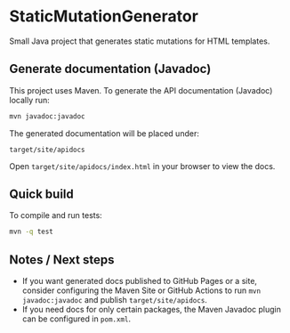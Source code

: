 # StaticMutationGenerator

Small Java project that generates static mutations for HTML templates.

## Generate documentation (Javadoc)

This project uses Maven. To generate the API documentation (Javadoc) locally run:

```bash
mvn javadoc:javadoc
```

The generated documentation will be placed under:

```
target/site/apidocs
```

Open `target/site/apidocs/index.html` in your browser to view the docs.

## Quick build

To compile and run tests:

```bash
mvn -q test
```

## Notes / Next steps

- If you want generated docs published to GitHub Pages or a site, consider configuring the Maven Site or GitHub Actions to run `mvn javadoc:javadoc` and publish `target/site/apidocs`.
- If you need docs for only certain packages, the Maven Javadoc plugin can be configured in `pom.xml`.

